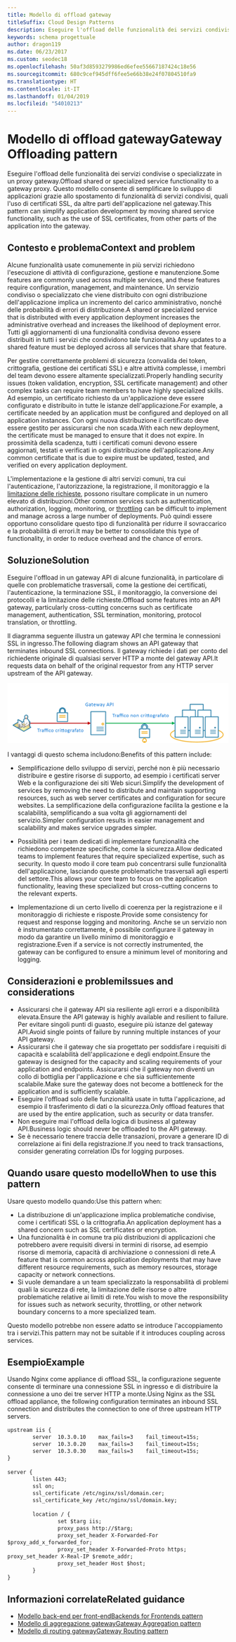 ```yaml
---
title: Modello di offload gateway
titleSuffix: Cloud Design Patterns
description: Eseguire l'offload delle funzionalità dei servizi condivise o specializzate in un proxy gateway.
keywords: schema progettuale
author: dragon119
ms.date: 06/23/2017
ms.custom: seodec18
ms.openlocfilehash: 50af3d8593279986ed6efee55667187424c18e56
ms.sourcegitcommit: 680c9cef945dff6fee5e66b38e24f07804510fa9
ms.translationtype: HT
ms.contentlocale: it-IT
ms.lasthandoff: 01/04/2019
ms.locfileid: "54010213"
---
```

# <a name="gateway-offloading-pattern"></a><span data-ttu-id="9979b-104">Modello di offload gateway</span><span class="sxs-lookup"><span data-stu-id="9979b-104">Gateway Offloading pattern</span></span>

<span data-ttu-id="9979b-105">Eseguire l'offload delle funzionalità dei servizi condivise o specializzate in un proxy gateway.</span><span class="sxs-lookup"><span data-stu-id="9979b-105">Offload shared or specialized service functionality to a gateway proxy.</span></span> <span data-ttu-id="9979b-106">Questo modello consente di semplificare lo sviluppo di applicazioni grazie allo spostamento di funzionalità di servizi condivisi, quali l'uso di certificati SSL, da altre parti dell'applicazione nel gateway.</span><span class="sxs-lookup"><span data-stu-id="9979b-106">This pattern can simplify application development by moving shared service functionality, such as the use of SSL certificates, from other parts of the application into the gateway.</span></span>

## <a name="context-and-problem"></a><span data-ttu-id="9979b-107">Contesto e problema</span><span class="sxs-lookup"><span data-stu-id="9979b-107">Context and problem</span></span>

<span data-ttu-id="9979b-108">Alcune funzionalità usate comunemente in più servizi richiedono l'esecuzione di attività di configurazione, gestione e manutenzione.</span><span class="sxs-lookup"><span data-stu-id="9979b-108">Some features are commonly used across multiple services, and these features require configuration, management, and maintenance.</span></span> <span data-ttu-id="9979b-109">Un servizio condiviso o specializzato che viene distribuito con ogni distribuzione dell'applicazione implica un incremento del carico amministrativo, nonché delle probabilità di errori di distribuzione.</span><span class="sxs-lookup"><span data-stu-id="9979b-109">A shared or specialized service that is distributed with every application deployment increases the administrative overhead and increases the likelihood of deployment error.</span></span> <span data-ttu-id="9979b-110">Tutti gli aggiornamenti di una funzionalità condivisa devono essere distribuiti in tutti i servizi che condividono tale funzionalità.</span><span class="sxs-lookup"><span data-stu-id="9979b-110">Any updates to a shared feature must be deployed across all services that share that feature.</span></span>

<span data-ttu-id="9979b-111">Per gestire correttamente problemi di sicurezza (convalida dei token, crittografia, gestione dei certificati SSL) e altre attività complesse, i membri del team devono essere altamente specializzati.</span><span class="sxs-lookup"><span data-stu-id="9979b-111">Properly handling security issues (token validation, encryption, SSL certificate management) and other complex tasks can require team members to have highly specialized skills.</span></span> <span data-ttu-id="9979b-112">Ad esempio, un certificato richiesto da un'applicazione deve essere configurato e distribuito in tutte le istanze dell'applicazione.</span><span class="sxs-lookup"><span data-stu-id="9979b-112">For example, a certificate needed by an application must be configured and deployed on all application instances.</span></span> <span data-ttu-id="9979b-113">Con ogni nuova distribuzione il certificato deve essere gestito per assicurarsi che non scada.</span><span class="sxs-lookup"><span data-stu-id="9979b-113">With each new deployment, the certificate must be managed to ensure that it does not expire.</span></span> <span data-ttu-id="9979b-114">In prossimità della scadenza, tutti i certificati comuni devono essere aggiornati, testati e verificati in ogni distribuzione dell'applicazione.</span><span class="sxs-lookup"><span data-stu-id="9979b-114">Any common certificate that is due to expire must be updated, tested, and verified on every application deployment.</span></span>

<span data-ttu-id="9979b-115">L'implementazione e la gestione di altri servizi comuni, tra cui l'autenticazione, l'autorizzazione, la registrazione, il monitoraggio e la [limitazione delle richieste](./throttling.md), possono risultare complicate in un numero elevato di distribuzioni.</span><span class="sxs-lookup"><span data-stu-id="9979b-115">Other common services such as authentication, authorization, logging, monitoring, or [throttling](./throttling.md) can be difficult to implement and manage across a large number of deployments.</span></span> <span data-ttu-id="9979b-116">Può quindi essere opportuno consolidare questo tipo di funzionalità per ridurre il sovraccarico e la probabilità di errori.</span><span class="sxs-lookup"><span data-stu-id="9979b-116">It may be better to consolidate this type of functionality, in order to reduce overhead and the chance of errors.</span></span>

## <a name="solution"></a><span data-ttu-id="9979b-117">Soluzione</span><span class="sxs-lookup"><span data-stu-id="9979b-117">Solution</span></span>

<span data-ttu-id="9979b-118">Eseguire l'offload in un gateway API di alcune funzionalità, in particolare di quelle con problematiche trasversali, come la gestione dei certificati, l'autenticazione, la terminazione SSL, il monitoraggio, la conversione dei protocolli e la limitazione delle richieste.</span><span class="sxs-lookup"><span data-stu-id="9979b-118">Offload some features into an API gateway, particularly cross-cutting concerns such as certificate management, authentication, SSL termination, monitoring, protocol translation, or throttling.</span></span>

<span data-ttu-id="9979b-119">Il diagramma seguente illustra un gateway API che termina le connessioni SSL in ingresso.</span><span class="sxs-lookup"><span data-stu-id="9979b-119">The following diagram shows an API gateway that terminates inbound SSL connections.</span></span> <span data-ttu-id="9979b-120">Il gateway richiede i dati per conto del richiedente originale di qualsiasi server HTTP a monte del gateway API.</span><span class="sxs-lookup"><span data-stu-id="9979b-120">It requests data on behalf of the original requestor from any HTTP server upstream of the API gateway.</span></span>

 ![Diagramma del modello di offload gateway](./_images/gateway-offload.png)

<span data-ttu-id="9979b-122">I vantaggi di questo schema includono:</span><span class="sxs-lookup"><span data-stu-id="9979b-122">Benefits of this pattern include:</span></span>

- <span data-ttu-id="9979b-123">Semplificazione dello sviluppo di servizi, perché non è più necessario distribuire e gestire risorse di supporto, ad esempio i certificati server Web e la configurazione dei siti Web sicuri.</span><span class="sxs-lookup"><span data-stu-id="9979b-123">Simplify the development of services by removing the need to distribute and maintain supporting resources, such as web server certificates and configuration for secure websites.</span></span> <span data-ttu-id="9979b-124">La semplificazione della configurazione facilita la gestione e la scalabilità, semplificando a sua volta gli aggiornamenti del servizio.</span><span class="sxs-lookup"><span data-stu-id="9979b-124">Simpler configuration results in easier management and scalability and makes service upgrades simpler.</span></span>

- <span data-ttu-id="9979b-125">Possibilità per i team dedicati di implementare funzionalità che richiedono competenze specifiche, come la sicurezza.</span><span class="sxs-lookup"><span data-stu-id="9979b-125">Allow dedicated teams to implement features that require specialized expertise, such as security.</span></span> <span data-ttu-id="9979b-126">In questo modo il core team può concentrarsi sulle funzionalità dell'applicazione, lasciando queste problematiche trasversali agli esperti del settore.</span><span class="sxs-lookup"><span data-stu-id="9979b-126">This allows your core team to focus on the application functionality, leaving these specialized but cross-cutting concerns to the relevant experts.</span></span>

- <span data-ttu-id="9979b-127">Implementazione di un certo livello di coerenza per la registrazione e il monitoraggio di richieste e risposte.</span><span class="sxs-lookup"><span data-stu-id="9979b-127">Provide some consistency for request and response logging and monitoring.</span></span> <span data-ttu-id="9979b-128">Anche se un servizio non è instrumentato correttamente, è possibile configurare il gateway in modo da garantire un livello minimo di monitoraggio e registrazione.</span><span class="sxs-lookup"><span data-stu-id="9979b-128">Even if a service is not correctly instrumented, the gateway can be configured to ensure a minimum level of monitoring and logging.</span></span>

## <a name="issues-and-considerations"></a><span data-ttu-id="9979b-129">Considerazioni e problemi</span><span class="sxs-lookup"><span data-stu-id="9979b-129">Issues and considerations</span></span>

- <span data-ttu-id="9979b-130">Assicurarsi che il gateway API sia resiliente agli errori e a disponibilità elevata.</span><span class="sxs-lookup"><span data-stu-id="9979b-130">Ensure the API gateway is highly available and resilient to failure.</span></span> <span data-ttu-id="9979b-131">Per evitare singoli punti di guasto, eseguire più istanze del gateway API.</span><span class="sxs-lookup"><span data-stu-id="9979b-131">Avoid single points of failure by running multiple instances of your API gateway.</span></span>
- <span data-ttu-id="9979b-132">Assicurarsi che il gateway che sia progettato per soddisfare i requisiti di capacità e scalabilità dell'applicazione e degli endpoint.</span><span class="sxs-lookup"><span data-stu-id="9979b-132">Ensure the gateway is designed for the capacity and scaling requirements of your application and endpoints.</span></span> <span data-ttu-id="9979b-133">Assicurarsi che il gateway non diventi un collo di bottiglia per l'applicazione e che sia sufficientemente scalabile.</span><span class="sxs-lookup"><span data-stu-id="9979b-133">Make sure the gateway does not become a bottleneck for the application and is sufficiently scalable.</span></span>
- <span data-ttu-id="9979b-134">Eseguire l'offload solo delle funzionalità usate in tutta l'applicazione, ad esempio il trasferimento di dati o la sicurezza.</span><span class="sxs-lookup"><span data-stu-id="9979b-134">Only offload features that are used by the entire application, such as security or data transfer.</span></span>
- <span data-ttu-id="9979b-135">Non eseguire mai l'offload della logica di business al gateway API.</span><span class="sxs-lookup"><span data-stu-id="9979b-135">Business logic should never be offloaded to the API gateway.</span></span>
- <span data-ttu-id="9979b-136">Se è necessario tenere traccia delle transazioni, provare a generare ID di correlazione ai fini della registrazione.</span><span class="sxs-lookup"><span data-stu-id="9979b-136">If you need to track transactions, consider generating correlation IDs for logging purposes.</span></span>

## <a name="when-to-use-this-pattern"></a><span data-ttu-id="9979b-137">Quando usare questo modello</span><span class="sxs-lookup"><span data-stu-id="9979b-137">When to use this pattern</span></span>

<span data-ttu-id="9979b-138">Usare questo modello quando:</span><span class="sxs-lookup"><span data-stu-id="9979b-138">Use this pattern when:</span></span>

- <span data-ttu-id="9979b-139">La distribuzione di un'applicazione implica problematiche condivise, come i certificati SSL o la crittografia.</span><span class="sxs-lookup"><span data-stu-id="9979b-139">An application deployment has a shared concern such as SSL certificates or encryption.</span></span>
- <span data-ttu-id="9979b-140">Una funzionalità è in comune tra più distribuzioni di applicazioni che potrebbero avere requisiti diversi in termini di risorse, ad esempio risorse di memoria, capacità di archiviazione o connessioni di rete.</span><span class="sxs-lookup"><span data-stu-id="9979b-140">A feature that is common across application deployments that may have different resource requirements, such as memory resources, storage capacity or network connections.</span></span>
- <span data-ttu-id="9979b-141">Si vuole demandare a un team specializzato la responsabilità di problemi quali la sicurezza di rete, la limitazione delle risorse o altre problematiche relative ai limiti di rete.</span><span class="sxs-lookup"><span data-stu-id="9979b-141">You wish to move the responsibility for issues such as network security, throttling, or other network boundary concerns to a more specialized team.</span></span>

<span data-ttu-id="9979b-142">Questo modello potrebbe non essere adatto se introduce l'accoppiamento tra i servizi.</span><span class="sxs-lookup"><span data-stu-id="9979b-142">This pattern may not be suitable if it introduces coupling across services.</span></span>

## <a name="example"></a><span data-ttu-id="9979b-143">Esempio</span><span class="sxs-lookup"><span data-stu-id="9979b-143">Example</span></span>

<span data-ttu-id="9979b-144">Usando Nginx come appliance di offload SSL, la configurazione seguente consente di terminare una connessione SSL in ingresso e di distribuire la connessione a uno dei tre server HTTP a monte.</span><span class="sxs-lookup"><span data-stu-id="9979b-144">Using Nginx as the SSL offload appliance, the following configuration terminates an inbound SSL connection and distributes the connection to one of three upstream HTTP servers.</span></span>

```console
upstream iis {
        server  10.3.0.10    max_fails=3    fail_timeout=15s;
        server  10.3.0.20    max_fails=3    fail_timeout=15s;
        server  10.3.0.30    max_fails=3    fail_timeout=15s;
}

server {
        listen 443;
        ssl on;
        ssl_certificate /etc/nginx/ssl/domain.cer;
        ssl_certificate_key /etc/nginx/ssl/domain.key;

        location / {
                set $targ iis;
                proxy_pass http://$targ;
                proxy_set_header X-Forwarded-For $proxy_add_x_forwarded_for;
                proxy_set_header X-Forwarded-Proto https;
proxy_set_header X-Real-IP $remote_addr;
                proxy_set_header Host $host;
        }
}
```

## <a name="related-guidance"></a><span data-ttu-id="9979b-145">Informazioni correlate</span><span class="sxs-lookup"><span data-stu-id="9979b-145">Related guidance</span></span>

- [<span data-ttu-id="9979b-146">Modello back-end per front-end</span><span class="sxs-lookup"><span data-stu-id="9979b-146">Backends for Frontends pattern</span></span>](./backends-for-frontends.md)
- [<span data-ttu-id="9979b-147">Modello di aggregazione gateway</span><span class="sxs-lookup"><span data-stu-id="9979b-147">Gateway Aggregation pattern</span></span>](./gateway-aggregation.md)
- [<span data-ttu-id="9979b-148">Modello di routing gateway</span><span class="sxs-lookup"><span data-stu-id="9979b-148">Gateway Routing pattern</span></span>](./gateway-routing.md)
